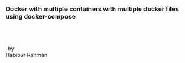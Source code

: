 ### Docker with multiple containers with multiple docker files using docker-compose

<br>
<br>
<br>
-by <br>
Habibur Rahman